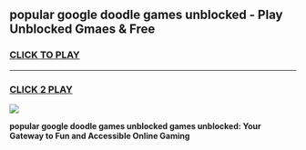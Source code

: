 
## popular google doodle games unblocked - Play Unblocked Gmaes & Free
<h3>
<a href="https://news.freeplayer.one?title=popular_google_doodle_games_unblocked&ref=16F">CLICK TO PLAY</a></h3>
<hr>

<h3>
<a href="https://news.freeplayer.one?title=popular_google_doodle_games_unblocked&ref=16F">CLICK 2 PLAY</a>
  
</h3>

<a href="https://news.freeplayer.one?title=popular_google_doodle_games_unblocked&ref=16F/"><img src="https://clearcache.store/games.png"></a>


**popular google doodle games unblocked games unblocked: Your Gateway to Fun and Accessible Online Gaming**
